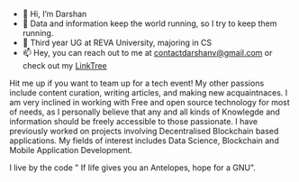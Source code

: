 - 👋 Hi, I’m Darshan
- 👀 Data and information keep the world running, so I try to keep them running.
- 🌱 Third year UG at REVA University, majoring in CS
- 📫 Hey, you can reach out to me at contactdarshanv@gmail.com or check out my [LinkTree](https://linktr.ee/diplo2bytes)

Hit me up if you want to team up for a tech event! My other passions include content curation, writing articles, and making new acquaintnaces. 
I am very inclined in working with Free and open source technology for most of needs, as I personally believe that any and all kinds of Knowlegde and information should be freely accessible to those passionate. I have previously worked on projects involving Decentralised Blockchain based applications. My fields of interest includes Data Science, Blockchain and Mobile Application Development. 

I live by the code " If life gives you an Antelopes, hope for a GNU".


<!---
Diplo2by/Diplo2by is a ✨ special ✨ repository because its `README.md` (this file) appears on your GitHub profile.
You can click the Preview link to take a look at your changes.
--->
